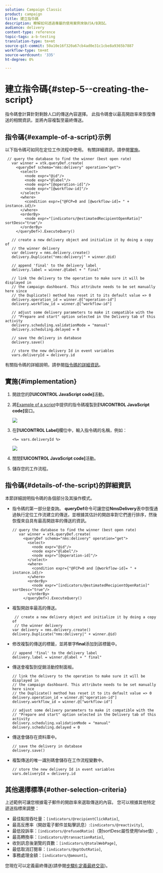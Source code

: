```yaml
---
solution: Campaign Classic
product: campaign
title: 建立指令碼
description: 瞭解如何透過專屬的使用案例來執行A/B測試。
audience: delivery
content-type: reference
topic-tags: a-b-testing
translation-type: tm+mt
source-git-commit: 50a10e16f320a67cb4ad0e31c1cbe8a9365b7887
workflow-type: tm+mt
source-wordcount: '335'
ht-degree: 0%

---
```



# 建立指令碼{#step-5--creating-the-script}

指令碼會計算針對剩餘人口的傳送內容選擇。 此指令碼會以最高開啟率來恢復傳送的相關資訊，並將內容複製至最終傳送。

## 指令碼{#example-of-a-script}示例

以下指令碼可如同在定位工作流程中使用。 有關詳細資訊，請參閱[實施](#implementation)。

```
 // query the database to find the winner (best open rate)
   var winner = xtk.queryDef.create(
     <queryDef schema="nms:delivery" operation="get">
       <select>
         <node expr="@id"/>
         <node expr="@label"/>
         <node expr="[@operation-id]"/>
         <node expr="[@workflow-id]"/>
       </select>
       <where>
         <condition expr={"@FCP=0 and [@workflow-id]= " + instance.id}/>
       </where>
       <orderBy>
         <node expr="[indicators/@estimatedRecipientOpenRatio]" sortDesc="true"/>
       </orderBy>
     </queryDef>).ExecuteQuery()
   
   // create a new delivery object and initialize it by doing a copy of
   // the winner delivery
   var delivery = nms.delivery.create()
   delivery.Duplicate("nms:delivery|" + winner.@id)

   // append 'final' to the delivery label
   delivery.label = winner.@label + " final"

   // link the delivery to the operation to make sure it will be displayed in
   // the campaign dashboard. This attribute needs to be set manually here since 
   // the Duplicate() method has reset it to its default value => 0
   delivery.operation_id = winner.@["operation-id"]
   delivery.workflow_id = winner.@["workflow-id"]

   // adjust some delivery parameters to make it compatible with the 
   // "Prepare and start" option selected in the Delivery tab of this activity
   delivery.scheduling.validationMode = "manual"
   delivery.scheduling.delayed = 0
 
   // save the delivery in database
   delivery.save()
 
   // store the new delivery Id in event variables
   vars.deliveryId = delivery.id
```

有關指令碼的詳細說明，請參閱[指令碼的詳細資訊](#details-of-the-script)。

## 實施{#implementation}

1. 開啟您的&#x200B;**[!UICONTROL JavaScript code]**&#x200B;活動。
1. 將[Example of a script](#example-of-a-script)中提供的指令碼複製到&#x200B;**[!UICONTROL JavaScript code]**&#x200B;窗口。

   ![](assets/use_case_abtesting_configscript_002.png)

1. 在&#x200B;**[!UICONTROL Label]**&#x200B;欄位中，輸入指令碼的名稱，例如：

   ```
   <%= vars.deliveryId %>
   ```

   ![](assets/use_case_abtesting_configscript_003.png)

1. 關閉&#x200B;**[!UICONTROL JavaScript code]**&#x200B;活動。
1. 儲存您的工作流程。

## 指令碼{#details-of-the-script}的詳細資訊

本節詳細說明指令碼的各個部分及其操作模式。

* 指令碼的第一部分是查詢。 **queryDef**&#x200B;命令可讓您從&#x200B;**NmsDelivery**&#x200B;表中恢復通過執行定位工作流建立的傳送，並根據其估計的開啟率對它們進行排序，然後恢復來自具有最高開啟率的傳送的資訊。

   ```
   // query the database to find the winner (best open rate)
      var winner = xtk.queryDef.create(
        <queryDef schema="nms:delivery" operation="get">
          <select>
            <node expr="@id"/>
            <node expr="@label"/>
            <node expr="[@operation-id]"/>
          </select>
          <where>
            <condition expr={"@FCP=0 and [@workflow-id]= " + instance.id}/>
          </where>
          <orderBy>
            <node expr="[indicators/@estimatedRecipientOpenRatio]" sortDesc="true"/>
          </orderBy>
        </queryDef>).ExecuteQuery()
   ```

* 複製開啟率最高的傳送。

   ```
    // create a new delivery object and initialize it by doing a copy of
    // the winner delivery
   var delivery = nms.delivery.create()
   delivery.Duplicate("nms:delivery|" + winner.@id)
   ```

* 修改複製的傳送的標籤，並將單字&#x200B;**final**&#x200B;添加到該標籤中。

   ```
   // append 'final' to the delivery label
   delivery.label = winner.@label + " final"
   ```

* 傳送會複製到促銷活動控制面板。

   ```
   // link the delivery to the operation to make sure it will be displayed in
   // the campaign dashboard. This attribute needs to be set manually here since 
   // the Duplicate() method has reset it to its default value => 0
   delivery.operation_id = winner.@["operation-id"]
   delivery.workflow_id = winner.@["workflow-id"]
   ```

   ```
   // adjust some delivery parameters to make it compatible with the 
   // "Prepare and start" option selected in the Delivery tab of this activity
   delivery.scheduling.validationMode = "manual"
   delivery.scheduling.delayed = 0
   ```

* 傳送會儲存在資料庫中。

   ```
   // save the delivery in database
   delivery.save()
   ```

* 複製傳送的唯一識別碼會儲存在工作流程變數中。

   ```
   // store the new delivery Id in event variables
   vars.deliveryId = delivery.id
   ```

## 其他選擇標準{#other-selection-criteria}

上述範例可讓您根據電子郵件的開啟率來選取傳送的內容。 您可以根據其他特定遞送指標來調整：

* 最佳點按吞吐量：`[indicators/@recipientClickRatio]`,
* 最高反應率（開啟電子郵件並點擊訊息）:`[indicators/@reactivity]`,
* 最低投訴率：`[indicators/@refusedRatio]`（對sortDesc屬性使用false值）,
* 最高轉換率：`[indicators/@transactionRatio]`,
* 收到訊息後瀏覽的頁數：`[indicators/@totalWebPage]`,
* 最低取消訂閱率：`[indicators/@optOutRatio]`,
* 事務處理金額：`[indicators/@amount]`。

您現在可以定義最終傳送(請參閱[步驟6:定義最終交貨](../../delivery/using/a-b-testing-uc-final-delivery.md))。
